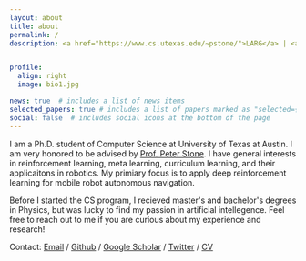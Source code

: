 ```yaml
---
layout: about
title: about
permalink: /
description: <a href="https://www.cs.utexas.edu/~pstone/">LARG</a> | <a href="https://www.cs.utexas.edu/">UTCS</a> | <a href="https://robotics.utexas.edu/">Texas Robotic</a> | zfxu [at] utexas.edu


profile:
  align: right
  image: bio1.jpg

news: true  # includes a list of news items
selected_papers: true # includes a list of papers marked as "selected={true}"
social: false  # includes social icons at the bottom of the page
---
```


I am a Ph.D. student of Computer Science at University of Texas at Austin. I am very honored to be advised by <a href="https://www.cs.utexas.edu/~pstone/">Prof. Peter Stone</a>. I have general interests in reinforcement learning, meta learning, curriculum learning, and their applicaitons in robotics. My primiary focus is to apply deep reinforcement learning for mobile robot autonomous navigation.

Before I started the CS program, I recieved master's and bachelor's degrees in Physics, but was lucky to find my passion in artificial intellegence. Feel free to reach out to me if you are curious about my experience and research! 

Contact: <a href="mailto:zfxu@utexas.edu">Email</a> / <a href="https://github.com/Daffan">Github</a> / <a href="https://scholar.google.com/citations?user=d6Hj8JQAAAAJ&hl=en">Google Scholar</a> / <a href="https://twitter.com/JefferyXu4">Twitter</a> / <a href="/assets/pdf/CV_Zifan_Xu.pdf">CV</a>